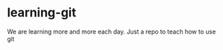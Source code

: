 learning-git
============

We are learning more and more each day.
Just a repo to teach how to use git 
